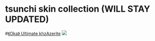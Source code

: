 # tsunchi skin collection (WILL STAY UPDATED)


#[《Oka》 Ultimate khzAzerite](https://www.mediafire.com/file/q0z96u0qqp7n1xd/ãOkaã+Ultimate+khzAzerite.osk/file)
![](https://imgur.com/a/FaVDZcq)

<!---
phrewl/phrewl is a ✨ special ✨ repository because its `README.md` (this file) appears on your GitHub profile.
You can click the Preview link to take a look at your changes.
--->
